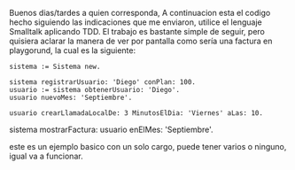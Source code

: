 Buenos dias/tardes a quien corresponda,
A continuacion esta el codigo hecho siguiendo las indicaciones que me enviaron, utilice el lenguaje Smalltalk aplicando TDD.
El trabajo es bastante simple de seguir, pero quisiera aclarar la manera de ver por pantalla como sería una factura en playgorund, la cual es la siguiente:


	sistema := Sistema new.
	
	sistema registrarUsuario: 'Diego' conPlan: 100.
	usuario := sistema obtenerUsuario: 'Diego'.
	usuario nuevoMes: 'Septiembre'.
	
	usuario crearLlamadaLocalDe: 3 MinutosElDia: 'Viernes' aLas: 10.
  sistema mostrarFactura: usuario enElMes: 'Septiembre'.
  
  
  
este es un ejemplo basico con un solo cargo, puede tener varios o ninguno, igual va a funcionar.
